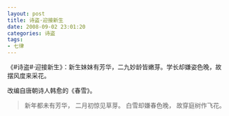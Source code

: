 ```yaml
---
layout: post
title: 诗盗·迎接新生
date: 2008-09-02 23:01:20
categories: 诗盗
tags:
- 七律
---
```

《#诗盗#·迎接新生》：新生妹妹有芳华，二九妙龄皆嫩芽。学长却嫌姿色晚，故摆风度来采花。

改编自唐朝诗人韩愈的《春雪》。

> 新年都未有芳华，
> 二月初惊见草芽。
> 白雪却嫌春色晚，
> 故穿庭树作飞花。

